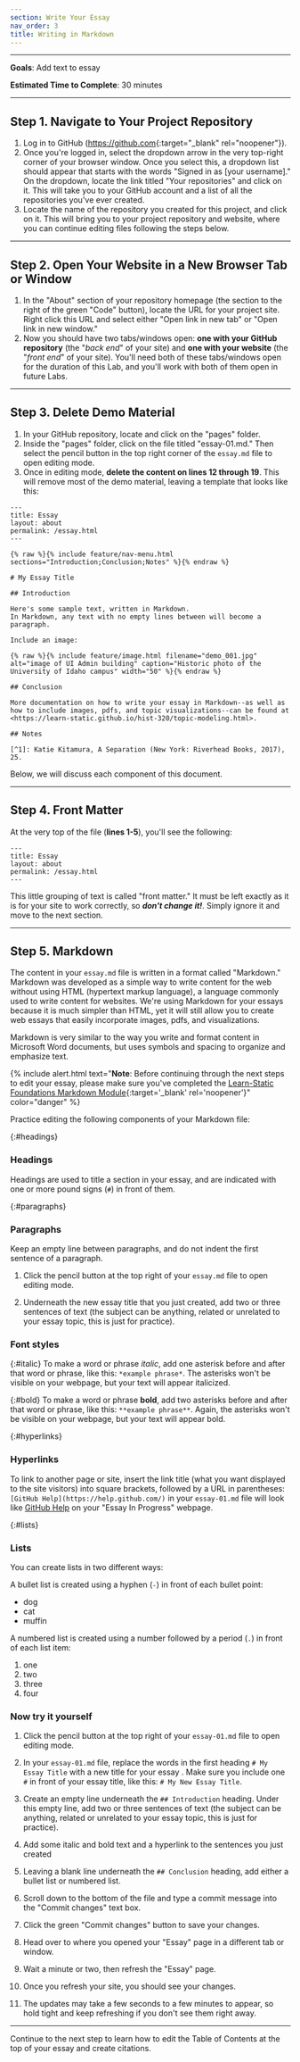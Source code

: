 ```yaml
---
section: Write Your Essay
nav_order: 3
title: Writing in Markdown
---
```


---

**Goals**: Add text to essay

**Estimated Time to Complete**: 30 minutes

---

## Step 1. Navigate to Your Project Repository

1. Log in to GitHub (<https://github.com>{:target="_blank" rel="noopener"}).
2. Once you're logged in, select the dropdown arrow in the very top-right corner of your browser window. Once you select this, a dropdown list should appear that starts with the words "Signed in as [your username]." On the dropdown, locate the link titled "Your repositories" and click on it. This will take you to your GitHub account and a list of all the repositories you've ever created.
3. Locate the name of the repository you created for this project, and click on it. This will bring you to your project repository and website, where you can continue editing files following the steps below.

---

## Step 2. Open Your Website in a New Browser Tab or Window

1. In the "About" section of your repository homepage (the section to the right of the green "Code" button), locate the URL for your project site. Right click this URL and select either "Open link in new tab" or "Open link in new window."
2. Now you should have two tabs/windows open: **one with your GitHub repository** (the "*back end*" of your site) and **one with your website** (the "*front end*" of your site). You'll need both of these tabs/windows open for the duration of this Lab, and you'll work with both of them open in future Labs.

---

## Step 3. Delete Demo Material

1. In your GitHub repository, locate and click on the "pages" folder.  
2. Inside the "pages" folder, click on the file titled "essay-01.md." Then select the pencil button in the top right corner of the `essay.md` file to open editing mode. 
5. Once in editing mode, **delete the content on lines 12 through 19**. This will remove most of the demo material, leaving a template that looks like this:

```
---
title: Essay
layout: about
permalink: /essay.html
---

{% raw %}{% include feature/nav-menu.html sections="Introduction;Conclusion;Notes" %}{% endraw %}

# My Essay Title

## Introduction

Here's some sample text, written in Markdown.
In Markdown, any text with no empty lines between will become a paragraph.

Include an image:

{% raw %}{% include feature/image.html filename="demo_001.jpg" alt="image of UI Admin building" caption="Historic photo of the University of Idaho campus" width="50" %}{% endraw %}

## Conclusion

More documentation on how to write your essay in Markdown--as well as how to include images, pdfs, and topic visualizations--can be found at <https://learn-static.github.io/hist-320/topic-modeling.html>.

## Notes

[^1]: Katie Kitamura, A Separation (New York: Riverhead Books, 2017), 25.
```

Below, we will discuss each component of this document.

---

## Step 4. Front Matter

At the very top of the file (**lines 1-5**), you'll see the following:

```
---
title: Essay
layout: about
permalink: /essay.html
---
```
This little grouping of text is called "front matter."
It must be left exactly as it is for your site to work correctly, so ***don't change it!***. 
Simply ignore it and move to the next section.

---

## Step 5. Markdown

The content in your `essay.md` file is written in a format called "Markdown."
Markdown was developed as a simple way to write content for the web without using HTML (hypertext markup language), a language commonly used to write content for websites.
We're using Markdown for your essays because it is much simpler than HTML, yet it will still allow you to create web essays that easily incorporate images, pdfs, and visualizations.

Markdown is very similar to the way you write and format content in Microsoft Word documents, but uses symbols and spacing to organize and emphasize text.

{% include alert.html text="**Note**: Before continuing through the next steps to edit your essay, please make sure you've completed the [Learn-Static Foundations Markdown Module](https://github.com/learn-static/foundations-2-markdown/blob/main/intro-markdown.md){:target='_blank' rel='noopener'}" color="danger" %}

Practice editing the following components of your Markdown file:

{:#headings}
### Headings

Headings are used to title a section in your essay, and are indicated with one or more pound signs (`#`) in front of them.

{:#paragraphs}
### Paragraphs

Keep an empty line between paragraphs, and do not indent the first sentence of a paragraph.

1. Click the pencil button at the top right of your `essay.md` file to open editing mode.

2. Underneath the new essay title that you just created, add two or three sentences of text (the subject can be anything, related or unrelated to your essay topic, this is just for practice).

### Font styles

{:#italic}
To make a word or phrase *italic*, add one asterisk before and after that word or phrase, like this: `*example phrase*`.
The asterisks won't be visible on your webpage, but your text will appear italicized.

{:#bold}
To make a word or phrase **bold**, add two asterisks before and after that word or phrase, like this: `**example phrase**`.
Again, the asterisks won't be visible on your webpage, but your text will appear bold.

{:#hyperlinks}
### Hyperlinks

To link to another page or site, insert the link title (what you want displayed to the site visitors) into square brackets, followed by a URL in parentheses: 
`[GitHub Help](https://help.github.com/)` in your `essay-01.md` file will look like [GitHub Help](https://help.github.com/) on your "Essay In Progress" webpage.

{:#lists}
### Lists

You can create lists in two different ways:

A bullet list is created using a hyphen (`-`) in front of each bullet point:

- dog
- cat
- muffin

A numbered list is created using a number followed by a period (`.`) in front of each list item:

1. one
2. two
6. three
2. four

### Now try it yourself

1. Click the pencil button at the top right of your `essay-01.md` file to open editing mode.

2. In your `essay-01.md` file, replace the words in the first heading `# My Essay Title` with a new title for your essay . Make sure you include one `#` in front of your essay title, like this: `# My New Essay Title`.

3. Create an empty line underneath the `## Introduction` heading. Under this empty line, add two or three sentences of text (the subject can be anything, related or unrelated to your essay topic, this is just for practice).

4. Add some italic and bold text and a hyperlink to the sentences you just created

5. Leaving a blank line underneath the `## Conclusion` heading, add either a bullet list or numbered list.

3. Scroll down to the bottom of the file and type a commit message into the "Commit changes" text box.

4. Click the green "Commit changes" button to save your changes.

5. Head over to where you opened your "Essay" page in a different tab or window.

6. Wait a minute or two, then refresh the "Essay" page.

7. Once you refresh your site, you should see your changes.

8. The updates may take a few seconds to a few minutes to appear, so hold tight and keep refreshing if you don't see them right away.

---

Continue to the next step to learn how to edit the Table of Contents at the top of your essay and create citations. 